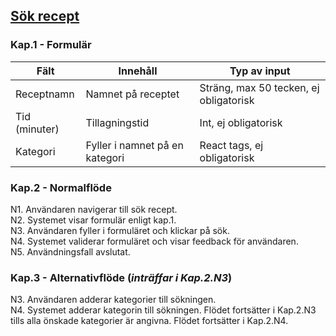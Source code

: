 ## <u>Sök recept</u>
### Kap.1 - Formulär 
| Fält                       	| Innehåll                     	| Typ av input                             	|
|----------------------------	|------------------------------	|------------------------------------------	|
| Receptnamn 	| Namnet på receptet          	| Sträng, max 50 tecken, ej obligatorisk      	|
| Tid (minuter)        	| Tillagningstid     	| Int, ej obligatorisk      	|
| Kategori          	| Fyller i namnet på en kategori           	| React tags, ej obligatorisk      	|

### Kap.2 - Normalflöde
N1. Användaren navigerar till sök recept. <br>
N2. Systemet visar formulär enligt kap.1. <br>
N3. Användaren fyller i formuläret och klickar på sök. <br>
N4. Systemet validerar formuläret och visar feedback för användaren. <br>
N5. Användningsfall avslutat. <br>

### Kap.3 - Alternativflöde (*inträffar i Kap.2.N3*)
N3. Användaren adderar kategorier till sökningen. <br>
N4. Systemet adderar kategorin till sökningen. Flödet fortsätter i Kap.2.N3 tills alla önskade kategorier är angivna. Flödet fortsätter i Kap.2.N4. <br>
